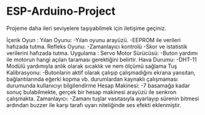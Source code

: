 # ESP-Arduino-Project

Projeme daha ileri seviyelere taşıyabilmek için iletişime geçiniz.



İçerik 
  Oyun : 
    Yılan Oyunu:
      -Yılan oyunu arayüzü.
      -EEPROM ile verileri hafızada tutma.
    Refleks Oyunu:
      -Zamanlayıcı kontrolü
      -Skor ve istatistik verilerini hafızada tutma.
  Uygulama :
    Servo Motor Sürücüsü: 
      -Buton yardımı ile motorun hangi açıları taraması gerektiğini belirtir.
    Hava Durumu:
      -DHT-11 Modülü yardımıyla anlık olarak sıcaklık ve nem ölçümü sağlama
    Tuş Kalibrasyonu:
      -Butonların aktif olarak çalışıp çalışmadığını ekrana yansıtan, bağlantılarında eğerki kopma vb. durumlardan kaynaklı çalışmaması durumunda kullanıcıyı bilgilendirme
    Hesap Makinesi:
      -7 basamağa kadar sonuç bulabilmekte, gerçek bir hesap makinesi arayüzü ile senkron çalışmakta.
    Zamanlayıcı:
      -Zamanı tuşlar vasıtasıyla ayarlayıp sürenin bitmesi ardından buzzer ile karşı tarafı uyarı niteliğinde ses efekti eklenmiştir.
    
